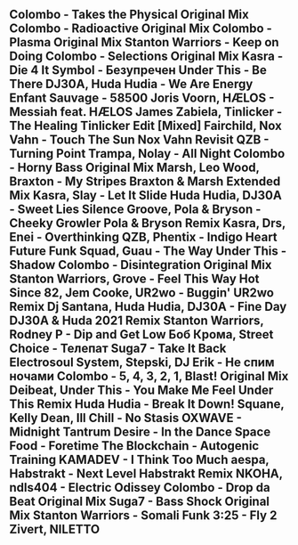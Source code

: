 Colombo - Takes the Physical Original Mix
Colombo - Radioactive Original Mix
Colombo - Plasma Original Mix
Stanton Warriors - Keep on Doing 
Colombo - Selections Original Mix
Kasra - Die 4 It 
Symbol - Безупречен 
Under This - Be There 
DJ30A, Huda Hudia - We Are Energy 
Enfant Sauvage - 58500 
Joris Voorn, HÆLOS - Messiah feat. HÆLOS
James Zabiela, Tinlicker - The Healing Tinlicker Edit [Mixed]
Fairchild, Nox Vahn - Touch The Sun Nox Vahn Revisit
QZB - Turning Point 
Trampa, Nolay - All Night 
Colombo - Horny Bass Original Mix
Marsh, Leo Wood, Braxton - My Stripes Braxton & Marsh Extended Mix
Kasra, Slay - Let It Slide 
Huda Hudia, DJ30A - Sweet Lies 
Silence Groove, Pola & Bryson - Cheeky Growler Pola & Bryson Remix
Kasra, Drs, Enei - Overthinking 
QZB, Phentix - Indigo Heart 
Future Funk Squad, Guau - The Way 
Under This - Shadow 
Colombo - Disintegration Original Mix
Stanton Warriors, Grove - Feel This Way 
Hot Since 82, Jem Cooke, UR2wo - Buggin' UR2wo Remix
Dj Santana, Huda Hudia, DJ30A - Fine Day DJ30A & Huda 2021 Remix
Stanton Warriors, Rodney P - Dip and Get Low 
Боб Крома, Street Choice - Телепат 
Suga7 - Take It Back 
Electrosoul System, Stepski, DJ Erik - Не спим ночами 
Colombo - 5, 4, 3, 2, 1, Blast! Original Mix
Deibeat, Under This - You Make Me Feel Under This Remix
Huda Hudia - Break It Down! 
Squane, Kelly Dean, Ill Chill - No Stasis 
OXWAVE - Midnight 
Tantrum Desire - In the Dance 
Space Food - Foretime 
The Blockchain - Autogenic Training 
KAMADEV - I Think Too Much 
aespa, Habstrakt - Next Level Habstrakt Remix
NKOHA, ndls404 - Electric Odissey 
Colombo - Drop da Beat Original Mix
Suga7 - Bass Shock Original Mix
Stanton Warriors - Somali Funk 
3:25 - Fly 2 Zivert, NILETTO
 -  
